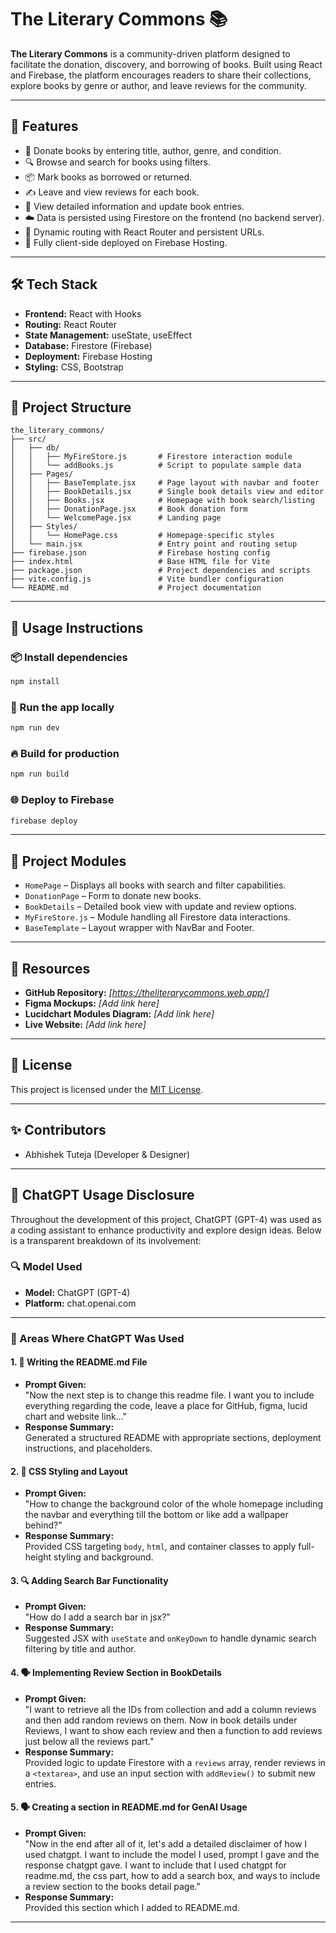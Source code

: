 # The Literary Commons 📚

**The Literary Commons** is a community-driven platform designed to facilitate the donation, discovery, and borrowing of books. Built using React and Firebase, the platform encourages readers to share their collections, explore books by genre or author, and leave reviews for the community.

---

## 🚀 Features

- 📖 Donate books by entering title, author, genre, and condition.
- 🔍 Browse and search for books using filters.
- 📦 Mark books as borrowed or returned.
- ✍️ Leave and view reviews for each book.
- 🧠 View detailed information and update book entries.
- ☁️ Data is persisted using Firestore on the frontend (no backend server).
- 🔄 Dynamic routing with React Router and persistent URLs.
- 🔐 Fully client-side deployed on Firebase Hosting.

---

## 🛠️ Tech Stack

- **Frontend:** React with Hooks
- **Routing:** React Router
- **State Management:** useState, useEffect
- **Database:** Firestore (Firebase)
- **Deployment:** Firebase Hosting
- **Styling:** CSS, Bootstrap

---

## 📁 Project Structure

```
the_literary_commons/
├── src/
│   ├── db/
│   │   ├── MyFireStore.js       # Firestore interaction module
│   │   └── addBooks.js          # Script to populate sample data
│   ├── Pages/
│   │   ├── BaseTemplate.jsx     # Page layout with navbar and footer
│   │   ├── BookDetails.jsx      # Single book details view and editor
│   │   ├── Books.jsx            # Homepage with book search/listing
│   │   ├── DonationPage.jsx     # Book donation form
│   │   └── WelcomePage.jsx      # Landing page
│   ├── Styles/
│   │   └── HomePage.css         # Homepage-specific styles
│   └── main.jsx                 # Entry point and routing setup
├── firebase.json                # Firebase hosting config
├── index.html                   # Base HTML file for Vite
├── package.json                 # Project dependencies and scripts
├── vite.config.js               # Vite bundler configuration
└── README.md                    # Project documentation
```

---

## 🧪 Usage Instructions

### 📦 Install dependencies
```bash
npm install
```

### 🔨 Run the app locally
```bash
npm run dev
```

### 🔥 Build for production
```bash
npm run build
```

### 🌐 Deploy to Firebase
```bash
firebase deploy
```

---

## 🧩 Project Modules

- `HomePage` – Displays all books with search and filter capabilities.
- `DonationPage` – Form to donate new books.
- `BookDetails` – Detailed book view with update and review options.
- `MyFireStore.js` – Module handling all Firestore data interactions.
- `BaseTemplate` – Layout wrapper with NavBar and Footer.

---

## 🔗 Resources

- **GitHub Repository:** _[https://theliterarycommons.web.app/]_
- **Figma Mockups:** _[Add link here]_
- **Lucidchart Modules Diagram:** _[Add link here]_
- **Live Website:** _[Add link here]_

---

## 🪪 License

This project is licensed under the [MIT License](LICENSE).

---

## ✨ Contributors

- Abhishek Tuteja (Developer & Designer)

---

## 🤖 ChatGPT Usage Disclosure

Throughout the development of this project, ChatGPT (GPT-4) was used as a coding assistant to enhance productivity and explore design ideas. Below is a transparent breakdown of its involvement:

### 🔍 Model Used
- **Model:** ChatGPT (GPT-4)
- **Platform:** chat.openai.com

---

### 🧾 Areas Where ChatGPT Was Used

#### 1. 📄 Writing the README.md File
- **Prompt Given:**  
  "Now the next step is to change this readme file. I want you to include everything regarding the code, leave a place for GitHub, figma, lucid chart and website link..."
- **Response Summary:**  
  Generated a structured README with appropriate sections, deployment instructions, and placeholders.

#### 2. 🎨 CSS Styling and Layout
- **Prompt Given:**  
  "How to change the background color of the whole homepage including the navbar and everything till the bottom or like add a wallpaper behind?"
- **Response Summary:**  
  Provided CSS targeting `body`, `html`, and container classes to apply full-height styling and background.

#### 3. 🔍 Adding Search Bar Functionality
- **Prompt Given:**  
  "How do I add a search bar in jsx?"
- **Response Summary:**  
  Suggested JSX with `useState` and `onKeyDown` to handle dynamic search filtering by title and author.

#### 4. 🗣️ Implementing Review Section in BookDetails
- **Prompt Given:**  
  "I want to retrieve all the IDs from collection and add a column reviews and then add random reviews on them. Now in book details under Reviews, I want to show each review and then a function to add reviews just below all the reviews part."
- **Response Summary:**  
  Provided logic to update Firestore with a `reviews` array, render reviews in a `<textarea>`, and use an input section with `addReview()` to submit new entries.

#### 5. 🗣️ Creating a section in README.md for GenAI Usage
- **Prompt Given:**  
  "Now in the end after all of it, let's add a detailed disclaimer of how I used chatgpt. I want to include the model I used, prompt I gave and the response chatgpt gave. I want to include that I used chatgpt for readme.md, the css part, how to add a search box, and ways to include a review section to the books detail page."
- **Response Summary:**  
  Provided this section which I added to README.md.
---
